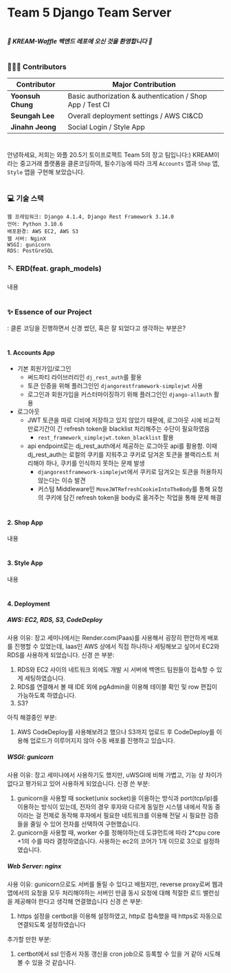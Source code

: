 # Team 5 Django Team Server
#
#### _🧇 KREAM-Waffle 백엔드 레포에 오신 것을 환영합니다 🧇_
#


### 🧑🏻‍💻 Contributors 
| Contributor | Major Contribution |
| ------ | ------ |
| **Yoonsuh Chung** | Basic authorization & authentication / Shop App / Test CI |
| **Seungah Lee** | Overall deployment settings / AWS CI&CD |
| **Jinahn Jeong** | Social Login / Style App |
#
안녕하세요, 저희는 와플 20.5기 토이프로젝트 Team 5의 장고 팀입니다:)
KREAM이라는 중고거래 플랫폼을 클론코딩하여, 필수기능에 따라 크게 `Accounts` 앱과 `Shop` 앱, `Style` 앱을 구현해 보았습니다.
#
### 💻 기술 스택
```
웹 프레임워크: Django 4.1.4, Django Rest Framework 3.14.0
언어: Python 3.10.6
배포환경: AWS EC2, AWS S3
웹 서버: NginX
WSGI: gunicorn
RDS: PostGreSQL
```

### 🪡 ERD(feat. graph_models)


내용
#
### ✨ Essence of our Project
: 클론 코딩을 진행하면서 신경 썼던, 혹은 잘 되었다고 생각하는 부분은?
#
#### 1. Accounts App
- 기본 회원가입/로그인
  - 써드파티 라이브러리인 `dj_rest_auth`를 활용
  - 토큰 인증을 위해 플러그인인 `djangorestframework-simplejwt` 사용
  - 로그인과 회원가입을 커스터마이징하기 위해 플러그인인 `django-allauth` 활용
- 로그아웃
  - JWT 토큰을 따로 디비에 저장하고 있지 않았기 때문에, 로그아웃 시에 비교적 만료기간이 긴 refresh token을 blacklist 처리해주는 수단이 필요하였음
    - `rest_framework_simplejwt.token_blacklist` 활용
  - api endpoint로는 dj_rest_auth에서 제공하는 로그아웃 api를 활용함. 이때 dj_rest_auth는 로컬의 쿠키를 지워주고 쿠키로 담겨온 토큰을 블랙리스트 처리해야 하나, 쿠키를 인식하지 못하는 문제 발생
    - `djangorestframework-simplejwt`에서 쿠키로 담겨오는 토큰을 허용하지 않는다는 이슈 발견
    - 커스텀 Middleware인 `MoveJWTRefreshCookieIntoTheBody`를 통해 요청의 쿠키에 담긴 refresh token을 body로 옮겨주는 작업을 통해 문제 해결
#
#### 2. Shop App
내용
#
#### 3. Style App
내용
#
#### 4. Deployment
##### AWS: EC2, RDS, S3, CodeDeploy
사용 이유: 
장고 세미나에서는 Render.com(Paas)를 사용해서 굉장히 편안하게 배포를 진행할 수 있었는데, Iaas인 AWS 상에서 직접 하나하나 세팅해보고 싶어서 EC2와 RDS를 사용하게 되었습니다.
신경 쓴 부분: 
1) RDS와 EC2 사이의 네트워크 외에도 개발 시 서버에 백엔드 팀원들이 접속할 수 있게 세팅하였습니다.
2) RDS를 연결해서 볼 때 IDE 외에 pgAdmin을 이용해 테이블 확인 및 row 편집이 가능하도록 하였습니다.
3) S3?

아직 해결중인 부분:
1) AWS CodeDeploy를 사용해보려고 했으나 S3까지 업로드 후 CodeDeploy를 이용해 업로드가 이루어지지 않아 수동 배포를 진행하고 있습니다.

##### WSGI: gunicorn
사용 이유: 
장고 세미나에서 사용하기도 했지만, uWSGI에 비해 가볍고, 기능 상 차이가 없다고 평가되고 있어 사용하게 되었습니다.
신경 쓴 부분:
1) gunicorn을 사용할 때 socket(unix socket)을 이용하는 방식과 port(tcp/ip)를 이용하는 방식이 있는데, 전자의 경우 후자와 다르게 동일한 시스템 내에서 작동 중이라는 걸 전제로 동작해 후자에서 필요한 네트워크를 이용해 전달 시 필요한 검증들을 줄일 수 있어 전자를 선택하여 구현했습니다.
2) gunicorn을 사용할 때, worker 수를 정해야하는데 도큐먼트에 따라 2*cpu core +1의 수를 따라 결정하였습니다. 사용하는 ec2의 코어가 1개 이므로 3으로 설정하였습니다.

##### Web Server: nginx
사용 이유:
gunicorn으로도 서버를 돌릴 수 있다고 배웠지만, reverse proxy로써 웹과 앱에서의 요청을 모두 처리해야하는 서버인 만큼 동시 요청에 대해 적절한 로드 밸런싱을 제공해야 한다고 생각해 연결했습니다
신경 쓴 부분:
1) https 설정을 certbot을 이용해 설정하였고, http로 접속했을 때 https로 자동으로 연결되도록 설정하였습니다

추가할 만한 부분:
1) certbot에서 ssl 인증서 자동 갱신을 cron job으로 등록할 수 있을 거 같아 시도해볼 수 있을 것 같습니다.














